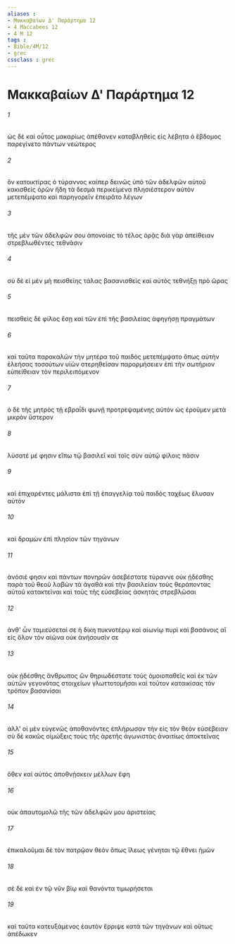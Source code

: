 ```yaml
---
aliases : 
- Μακκαβαίων Δ' Παράρτημα 12
- 4 Maccabees 12
- 4 M 12
tags : 
- Bible/4M/12
- grec
cssclass : grec
---
```


# Μακκαβαίων Δ' Παράρτημα 12

###### 1
ὡς δὲ καὶ οὗτος μακαρίως ἀπέθανεν καταβληθεὶς εἰς λέβητα ὁ ἕβδομος παρεγίνετο πάντων νεώτερος
###### 2
ὃν κατοικτίρας ὁ τύραννος καίπερ δεινῶς ὑπὸ τῶν ἀδελφῶν αὐτοῦ κακισθείς ὁρῶν ἤδη τὰ δεσμὰ περικείμενα πλησιέστερον αὐτὸν μετεπέμψατο καὶ παρηγορεῖν ἐπειρᾶτο λέγων
###### 3
τῆς μὲν τῶν ἀδελφῶν σου ἀπονοίας τὸ τέλος ὁρᾷς διὰ γὰρ ἀπείθειαν στρεβλωθέντες τεθνᾶσιν
###### 4
σὺ δὲ εἰ μὲν μὴ πεισθείης τάλας βασανισθεὶς καὶ αὐτὸς τεθνήξῃ πρὸ ὥρας
###### 5
πεισθεὶς δὲ φίλος ἔσῃ καὶ τῶν ἐπὶ τῆς βασιλείας ἀφηγήσῃ πραγμάτων
###### 6
καὶ ταῦτα παρακαλῶν τὴν μητέρα τοῦ παιδὸς μετεπέμψατο ὅπως αὐτὴν ἐλεήσας τοσούτων υἱῶν στερηθεῖσαν παρορμήσειεν ἐπὶ τὴν σωτήριον εὐπείθειαν τὸν περιλειπόμενον
###### 7
ὁ δὲ τῆς μητρὸς τῇ εβραΐδι φωνῇ προτρεψαμένης αὐτόν ὡς ἐροῦμεν μετὰ μικρὸν ὕστερον
###### 8
λύσατέ μέ φησιν εἴπω τῷ βασιλεῖ καὶ τοῖς σὺν αὐτῷ φίλοις πᾶσιν
###### 9
καὶ ἐπιχαρέντες μάλιστα ἐπὶ τῇ ἐπαγγελίᾳ τοῦ παιδὸς ταχέως ἔλυσαν αὐτόν
###### 10
καὶ δραμὼν ἐπὶ πλησίον τῶν τηγάνων
###### 11
ἀνόσιέ φησιν καὶ πάντων πονηρῶν ἀσεβέστατε τύραννε οὐκ ᾐδέσθης παρὰ τοῦ θεοῦ λαβὼν τὰ ἀγαθὰ καὶ τὴν βασιλείαν τοὺς θεράποντας αὐτοῦ κατακτεῖναι καὶ τοὺς τῆς εὐσεβείας ἀσκητὰς στρεβλῶσαι
###### 12
ἀνθ' ὧν ταμιεύσεταί σε ἡ δίκη πυκνοτέρῳ καὶ αἰωνίῳ πυρὶ καὶ βασάνοις αἳ εἰς ὅλον τὸν αἰῶνα οὐκ ἀνήσουσίν σε
###### 13
οὐκ ᾐδέσθης ἄνθρωπος ὤν θηριωδέστατε τοὺς ὁμοιοπαθεῖς καὶ ἐκ τῶν αὐτῶν γεγονότας στοιχείων γλωττοτομῆσαι καὶ τοῦτον καταικίσας τὸν τρόπον βασανίσαι
###### 14
ἀλλ' οἱ μὲν εὐγενῶς ἀποθανόντες ἐπλήρωσαν τὴν εἰς τὸν θεὸν εὐσέβειαν σὺ δὲ κακῶς οἰμώξεις τοὺς τῆς ἀρετῆς ἀγωνιστὰς ἀναιτίως ἀποκτεῖνας
###### 15
ὅθεν καὶ αὐτὸς ἀποθνῄσκειν μέλλων ἔφη
###### 16
οὐκ ἀπαυτομολῶ τῆς τῶν ἀδελφῶν μου ἀριστείας
###### 17
ἐπικαλοῦμαι δὲ τὸν πατρῷον θεὸν ὅπως ἵλεως γένηται τῷ ἔθνει ἡμῶν
###### 18
σὲ δὲ καὶ ἐν τῷ νῦν βίῳ καὶ θανόντα τιμωρήσεται
###### 19
καὶ ταῦτα κατευξάμενος ἑαυτὸν ἔρριψε κατὰ τῶν τηγάνων καὶ οὕτως ἀπέδωκεν
